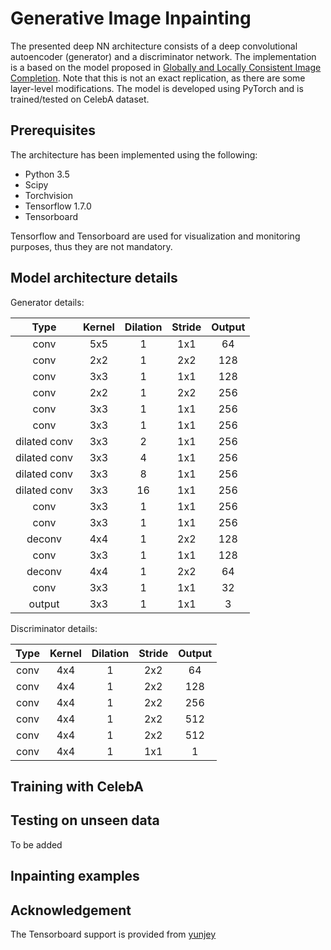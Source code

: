 # Generative Image Inpainting
The presented deep NN architecture consists of a deep convolutional autoencoder (generator) and a discriminator network. The implementation is a based on the model proposed in [Globally and Locally Consistent Image Completion](http://hi.cs.waseda.ac.jp/~iizuka/projects/completion/data/completion_sig2017.pdf). Note that this is not an exact replication, as there are some layer-level modifications. The model is developed using PyTorch and is trained/tested on CelebA dataset.

## Prerequisites
The architecture has been implemented using the following:
- Python 3.5
- Scipy
- Torchvision
- Tensorflow 1.7.0
- Tensorboard

Tensorflow and Tensorboard are used for visualization and monitoring purposes, thus they are not mandatory.

## Model architecture details
Generator details:

|     Type     | Kernel | Dilation | Stride | Output |
|:------------:|:------:|:--------:|:------:|:------:|
|     conv     |  5x5   |    1     |  1x1   |   64   |
|     conv     |  2x2   |    1     |  2x2   |   128  |
|     conv     |  3x3   |    1     |  1x1   |   128  |
|     conv     |  2x2   |    1     |  2x2   |   256  |
|     conv     |  3x3   |    1     |  1x1   |   256  |
|     conv     |  3x3   |    1     |  1x1   |   256  |
| dilated conv |  3x3   |    2     |  1x1   |   256  |
| dilated conv |  3x3   |    4     |  1x1   |   256  |
| dilated conv |  3x3   |    8     |  1x1   |   256  |
| dilated conv |  3x3   |   16     |  1x1   |   256  |
|     conv     |  3x3   |    1     |  1x1   |   256  |
|     conv     |  3x3   |    1     |  1x1   |   256  |
|    deconv    |  4x4   |    1     |  2x2   |   128  |
|     conv     |  3x3   |    1     |  1x1   |   128  |
|    deconv    |  4x4   |    1     |  2x2   |   64   |
|     conv     |  3x3   |    1     |  1x1   |   32   |
|    output    |  3x3   |    1     |  1x1   |   3    |

Discriminator details:

|     Type     | Kernel | Dilation | Stride | Output |
|:------------:|:------:|:--------:|:------:|:------:|
|     conv     |  4x4   |    1     |  2x2   |   64   |
|     conv     |  4x4   |    1     |  2x2   |   128  |
|     conv     |  4x4   |    1     |  2x2   |   256  |
|     conv     |  4x4   |    1     |  2x2   |   512  |
|     conv     |  4x4   |    1     |  2x2   |   512  |
|     conv     |  4x4   |    1     |  1x1   |    1   |


## Training with CelebA


## Testing on unseen data
To be added


## Inpainting examples


## Acknowledgement
The Tensorboard support is provided from [yunjey](https://github.com/yunjey/pytorch-tutorial/tree/master/tutorials/04-utils/tensorboard)
